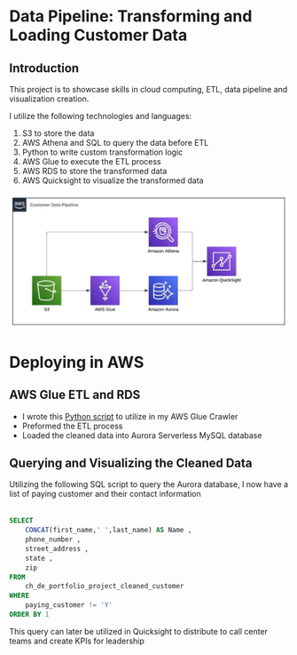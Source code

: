 # Data Pipeline: Transforming and Loading Customer Data

## Introduction

This project is to showcase skills in cloud computing, ETL, data pipeline and visualization creation. 

I utilize the following technologies and languages:


1. S3 to store the data 
2. AWS Athena and SQL to query the data before ETL 
3. Python to write custom transformation logic 
4. AWS Glue to execute the ETL process 
5. AWS RDS to store the transformed data 
6. AWS Quicksight to visualize the transformed data 

![Data Pipeline Flow Chart](https://github.com/christianhansonn/PortfolioDataPipeline/blob/main/static/Portfolio%20Project%20Pipeline.jpeg)

# Deploying in AWS

## AWS Glue ETL and RDS

- I wrote this [Python script](https://github.com/christianhansonn/PortfolioDataPipeline/blob/main/Glue/clean.ipynb) to utilize in my AWS Glue Crawler
- Preformed the ETL process
- Loaded the cleaned data into Aurora Serverless MySQL database


## Querying and Visualizing the Cleaned Data

Utilizing the following SQL script to query the Aurora database, I now have a list of paying customer and their contact information

```sql

SELECT
    CONCAT(first_name,' ',last_name) AS Name ,
    phone_number ,
    street_address ,
    state ,
    zip
FROM
    ch_de_portfolio_project_cleaned_customer
WHERE
    paying_customer != 'Y'
ORDER BY 1

```

This query can later be utilized in Quicksight to distribute to call center teams and create KPIs for leadership

